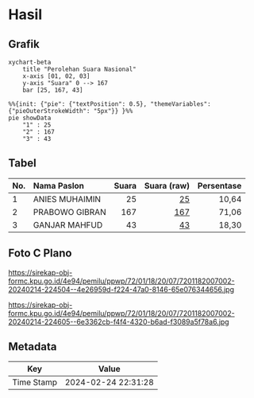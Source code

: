 # Hasil

## Grafik

```mermaid
xychart-beta
    title "Perolehan Suara Nasional"
    x-axis [01, 02, 03]
    y-axis "Suara" 0 --> 167
    bar [25, 167, 43]
```

```mermaid
%%{init: {"pie": {"textPosition": 0.5}, "themeVariables": {"pieOuterStrokeWidth": "5px"}} }%%
pie showData
    "1" : 25
    "2" : 167
    "3" : 43
```

## Tabel

| No. | Nama Paslon    | Suara | Suara (raw) | Persentase |
|:--- |:-------------- | -----:| -----------:| ----------:|
| 1   | ANIES MUHAIMIN | 25    | [25][p-1]   | 10,64      |
| 2   | PRABOWO GIBRAN | 167   | [167][p-2]  | 71,06      |
| 3   | GANJAR MAHFUD  | 43    | [43][p-3]   | 18,30      |


[p-1]: https://github.com/gigit-pemilu/pemilu-2024/blob/main/pilpres/hitung-suara/sub/72-sulawesi-tengah/sub/01-banggai/sub/18-balantak-selatan/sub/2007-giwang/sub/002-tps/sub/paslon-1.txt
[p-2]: https://github.com/gigit-pemilu/pemilu-2024/blob/main/pilpres/hitung-suara/sub/72-sulawesi-tengah/sub/01-banggai/sub/18-balantak-selatan/sub/2007-giwang/sub/002-tps/sub/paslon-2.txt
[p-3]: https://github.com/gigit-pemilu/pemilu-2024/blob/main/pilpres/hitung-suara/sub/72-sulawesi-tengah/sub/01-banggai/sub/18-balantak-selatan/sub/2007-giwang/sub/002-tps/sub/paslon-3.txt

## Foto C Plano

https://sirekap-obj-formc.kpu.go.id/4e94/pemilu/ppwp/72/01/18/20/07/7201182007002-20240214-224504--4e26959d-f224-47a0-8146-65e076344656.jpg

https://sirekap-obj-formc.kpu.go.id/4e94/pemilu/ppwp/72/01/18/20/07/7201182007002-20240214-224605--6e3362cb-f4f4-4320-b6ad-f3089a5f78a6.jpg


## Metadata

| Key        | Value               |
| ---------- | ------------------- |
| Time Stamp | 2024-02-24 22:31:28 |



